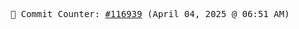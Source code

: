 <p align="center">
    <samp>
        📮 Commit Counter: <a href="https://github.com/Javascript-void0/Javascript-void0/commits/main">#116939</a> (April 04, 2025 @ 06:51 AM)
    </samp>
</p>